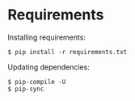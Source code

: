 # Requirements

Installing requirements:

    $ pip install -r requirements.txt

Updating dependencies:

    $ pip-compile -U
    $ pip-sync
